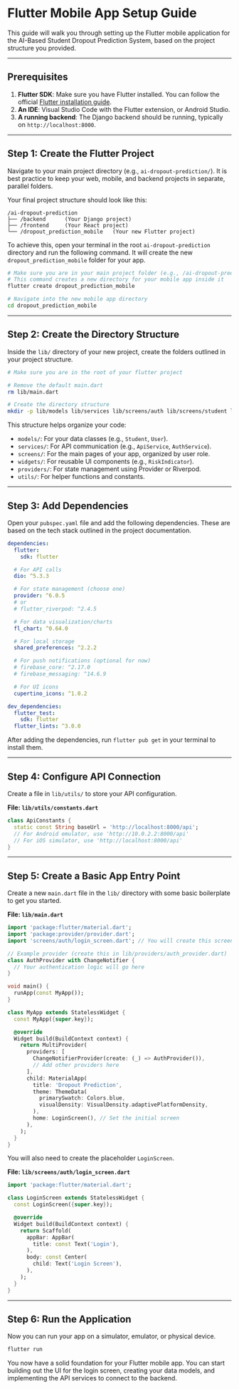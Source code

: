 # Flutter Mobile App Setup Guide

This guide will walk you through setting up the Flutter mobile application for the AI-Based Student Dropout Prediction System, based on the project structure you provided.

---

## Prerequisites

1.  **Flutter SDK**: Make sure you have Flutter installed. You can follow the official [Flutter installation guide](https://flutter.dev/docs/get-started/install).
2.  **An IDE**: Visual Studio Code with the Flutter extension, or Android Studio.
3.  **A running backend**: The Django backend should be running, typically on `http://localhost:8000`.

---

## Step 1: Create the Flutter Project

Navigate to your main project directory (e.g., `ai-dropout-prediction/`). It is best practice to keep your web, mobile, and backend projects in separate, parallel folders.

Your final project structure should look like this:
```
/ai-dropout-prediction
├── /backend      (Your Django project)
├── /frontend     (Your React project)
└── /dropout_prediction_mobile   (Your new Flutter project)
```

To achieve this, open your terminal in the root `ai-dropout-prediction` directory and run the following command. It will create the new `dropout_prediction_mobile` folder for your app.

```bash
# Make sure you are in your main project folder (e.g., /ai-dropout-prediction)
# This command creates a new directory for your mobile app inside it
flutter create dropout_prediction_mobile

# Navigate into the new mobile app directory
cd dropout_prediction_mobile
```

---

## Step 2: Create the Directory Structure

Inside the `lib/` directory of your new project, create the folders outlined in your project structure.

```bash
# Make sure you are in the root of your flutter project

# Remove the default main.dart
rm lib/main.dart

# Create the directory structure
mkdir -p lib/models lib/services lib/screens/auth lib/screens/student lib/screens/teacher lib/screens/common lib/widgets lib/providers lib/utils
```

This structure helps organize your code:
-   `models/`: For your data classes (e.g., `Student`, `User`).
-   `services/`: For API communication (e.g., `ApiService`, `AuthService`).
-   `screens/`: For the main pages of your app, organized by user role.
-   `widgets/`: For reusable UI components (e.g., `RiskIndicator`).
-   `providers/`: For state management using Provider or Riverpod.
-   `utils/`: For helper functions and constants.

---

## Step 3: Add Dependencies

Open your `pubspec.yaml` file and add the following dependencies. These are based on the tech stack outlined in the project documentation.

```yaml
dependencies:
  flutter:
    sdk: flutter

  # For API calls
  dio: ^5.3.3

  # For state management (choose one)
  provider: ^6.0.5
  # or
  # flutter_riverpod: ^2.4.5

  # For data visualization/charts
  fl_chart: ^0.64.0

  # For local storage
  shared_preferences: ^2.2.2

  # For push notifications (optional for now)
  # firebase_core: ^2.17.0
  # firebase_messaging: ^14.6.9

  # For UI icons
  cupertino_icons: ^1.0.2

dev_dependencies:
  flutter_test:
    sdk: flutter
  flutter_lints: ^3.0.0
```

After adding the dependencies, run `flutter pub get` in your terminal to install them.

---

## Step 4: Configure API Connection

Create a file in `lib/utils/` to store your API configuration.

**File: `lib/utils/constants.dart`**
```dart
class ApiConstants {
  static const String baseUrl = 'http://localhost:8000/api';
  // For Android emulator, use 'http://10.0.2.2:8000/api'
  // For iOS simulator, use 'http://localhost:8000/api'
}
```

---

## Step 5: Create a Basic App Entry Point

Create a new `main.dart` file in the `lib/` directory with some basic boilerplate to get you started.

**File: `lib/main.dart`**
```dart
import 'package:flutter/material.dart';
import 'package:provider/provider.dart';
import 'screens/auth/login_screen.dart'; // You will create this screen next

// Example provider (create this in lib/providers/auth_provider.dart)
class AuthProvider with ChangeNotifier {
  // Your authentication logic will go here
}

void main() {
  runApp(const MyApp());
}

class MyApp extends StatelessWidget {
  const MyApp({super.key});

  @override
  Widget build(BuildContext context) {
    return MultiProvider(
      providers: [
        ChangeNotifierProvider(create: (_) => AuthProvider()),
        // Add other providers here
      ],
      child: MaterialApp(
        title: 'Dropout Prediction',
        theme: ThemeData(
          primarySwatch: Colors.blue,
          visualDensity: VisualDensity.adaptivePlatformDensity,
        ),
        home: LoginScreen(), // Set the initial screen
      ),
    );
  }
}
```

You will also need to create the placeholder `LoginScreen`.

**File: `lib/screens/auth/login_screen.dart`**
```dart
import 'package:flutter/material.dart';

class LoginScreen extends StatelessWidget {
  const LoginScreen({super.key});

  @override
  Widget build(BuildContext context) {
    return Scaffold(
      appBar: AppBar(
        title: const Text('Login'),
      ),
      body: const Center(
        child: Text('Login Screen'),
      ),
    );
  }
}
```

---

## Step 6: Run the Application

Now you can run your app on a simulator, emulator, or physical device.

```bash
flutter run
```

You now have a solid foundation for your Flutter mobile app. You can start building out the UI for the login screen, creating your data models, and implementing the API services to connect to the backend.

